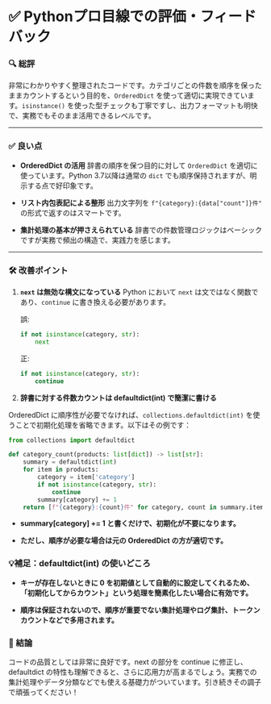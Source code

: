 # ✅ Pythonプロ目線での評価・フィードバック

### 🔍 総評
非常にわかりやすく整理されたコードです。カテゴリごとの件数を順序を保ったままカウントするという目的を、`OrderedDict` を使って適切に実現できています。`isinstance()` を使った型チェックも丁寧ですし、出力フォーマットも明快で、実務でもそのまま活用できるレベルです。

---

### ✅ 良い点

- **OrderedDict の活用**
  辞書の順序を保つ目的に対して `OrderedDict` を適切に使っています。Python 3.7以降は通常の `dict` でも順序保持されますが、明示する点で好印象です。

- **リスト内包表記による整形**
  出力文字列を `f"{category}:{data["count"]}件"` の形式で返すのはスマートです。

- **集計処理の基本が押さえられている**
  辞書での件数管理ロジックはベーシックですが実務で頻出の構造で、実践力を感じます。

---

### 🛠 改善ポイント

1. **`next` は無効な構文になっている**
   Python において `next` は文ではなく関数であり、`continue` に書き換える必要があります。

   誤:
   ```python
   if not isinstance(category, str):
       next
    ```

    正:
    ```python
    if not isinstance(category, str):
        continue
    ```
2. **辞書に対する件数カウントは defaultdict(int) で簡潔に書ける**

OrderedDict に順序性が必要でなければ、`collections.defaultdict(int)` を使うことで初期化処理を省略できます。以下はその例です：

```python
from collections import defaultdict

def category_count(products: list[dict]) -> list[str]:
    summary = defaultdict(int)
    for item in products:
        category = item['category']
        if not isinstance(category, str):
            continue
        summary[category] += 1
    return [f"{category}:{count}件" for category, count in summary.items()]
```
- **summary[category] += 1 と書くだけで、初期化が不要になります。**

- **ただし、順序が必要な場合は元の OrderedDict の方が適切です。**

### 💡補足：defaultdict(int) の使いどころ
- **キーが存在しないときに 0 を初期値として自動的に設定してくれるため、「初期化してからカウント」という処理を簡素化したい場合に有効です。**

- **順序は保証されないので、順序が重要でない集計処理やログ集計、トークンカウントなどで多用されます。**

### 🏁 結論
コードの品質としては非常に良好です。next の部分を continue に修正し、defaultdict の特性も理解できると、さらに応用力が高まるでしょう。実務での集計処理やデータ分類などでも使える基礎力がついています。引き続きその調子で頑張ってください！
